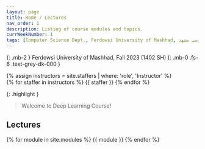 ```yaml
---
layout: page
title: Home / Lectures
nav_order: 1
description: Listing of course modules and topics.
currWeekNumber: 1
tags: [Computer Science Dept., Ferdowsi University of Mashhad, علوم کامپیوتر دانشگاه فردوسی مشهد]
---
```


{: .mb-2 }
Ferdowsi University of Mashhad, Fall 2023 (1402 SH)
{: .mb-0 .fs-6 .text-grey-dk-000 }


<div>
{% assign instructors = site.staffers | where: 'role', 'Instructor' %}
  <div class="role">
    {% for staffer in instructors %}
    {{ staffer }}
    {% endfor %}
  </div>
</div>

{: .highlight }
> Welcome to Deep Learning Course!


<a name="lectures"></a>
## Lectures

{% for module in site.modules %}
{{ module }}
{% endfor %}

